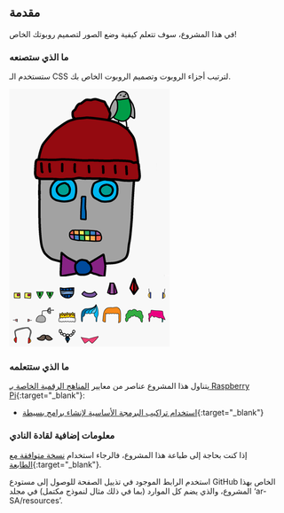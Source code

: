 ## مقدمة

في هذا المشروع، سوف تتعلم كيفية وضع الصور لتصميم روبوتك الخاص!

### ما الذي ستصنعه

ستستخدم الـ CSS لترتيب أجزاء الروبوت وتصميم الروبوت الخاص بك.

![لقطة شاشة](images/robot-final.png)

### ما الذي ستتعلمه

يتناول هذا المشروع عناصر من معايير [المناهج الرقمية الخاصة بـ Raspberry Pi](https://rpf.io/curriculum){:target="_blank"}:

+ [استخدام تراكيب البرمجة الأساسية لإنشاء برامج بسيطة](https://www.raspberrypi.org/curriculum/programming/creator){:target="_blank"}

### معلومات إضافية لقادة النادي

إذا كنت بحاجة إلى طباعة هذا المشروع، فالرجاء استخدام [نسخة متوافقة مع الطابعة](https://projects.raspberrypi.org/ar-SA/projects/build-a-robot/print){:target="_blank"}.

استخدم الرابط الموجود في تذييل الصفحة للوصول إلى مستودع GitHub الخاص بهذا المشروع، والذي يضم كل الموارد (بما في ذلك مثال لنموذج مكتمل) في مجلد ‘ar-SA/resources’.